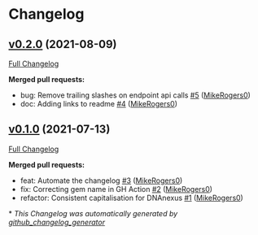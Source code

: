 # Changelog

## [v0.2.0](https://github.com/MikeRogers0/omniauth-dnanexus/tree/v0.2.0) (2021-08-09)

[Full Changelog](https://github.com/MikeRogers0/omniauth-dnanexus/compare/v0.1.0...v0.2.0)

**Merged pull requests:**

- bug: Remove trailing slashes on endpoint api calls [\#5](https://github.com/MikeRogers0/omniauth-dnanexus/pull/5) ([MikeRogers0](https://github.com/MikeRogers0))
- doc: Adding links to readme [\#4](https://github.com/MikeRogers0/omniauth-dnanexus/pull/4) ([MikeRogers0](https://github.com/MikeRogers0))

## [v0.1.0](https://github.com/MikeRogers0/omniauth-dnanexus/tree/v0.1.0) (2021-07-13)

[Full Changelog](https://github.com/MikeRogers0/omniauth-dnanexus/compare/c419477e02461b4bc41b754f0daeaa997fb7ad1f...v0.1.0)

**Merged pull requests:**

- feat: Automate the changelog [\#3](https://github.com/MikeRogers0/omniauth-dnanexus/pull/3) ([MikeRogers0](https://github.com/MikeRogers0))
- fix: Correcting gem name in GH Action [\#2](https://github.com/MikeRogers0/omniauth-dnanexus/pull/2) ([MikeRogers0](https://github.com/MikeRogers0))
- refactor: Consistent capitalisation for DNAnexus [\#1](https://github.com/MikeRogers0/omniauth-dnanexus/pull/1) ([MikeRogers0](https://github.com/MikeRogers0))



\* *This Changelog was automatically generated by [github_changelog_generator](https://github.com/github-changelog-generator/github-changelog-generator)*
